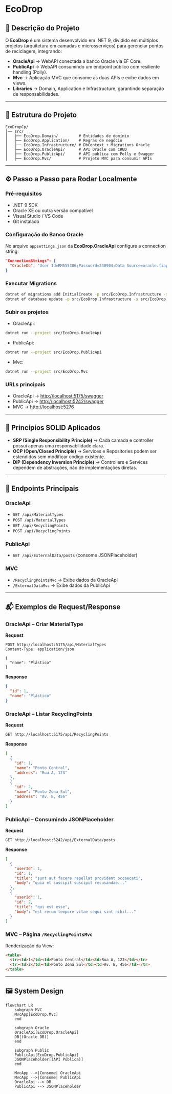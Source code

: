 # EcoDrop

## 📌 Descrição do Projeto
O **EcoDrop** é um sistema desenvolvido em .NET 9, dividido em múltiplos projetos (arquitetura em camadas e microsserviços) para gerenciar pontos de reciclagem, integrando:
- **OracleApi** → WebAPI conectada a banco Oracle via EF Core.  
- **PublicApi** → WebAPI consumindo um endpoint público com resiliente handling (Polly).  
- **Mvc** → Aplicação MVC que consome as duas APIs e exibe dados em views.  
- **Libraries** → Domain, Application e Infrastructure, garantindo separação de responsabilidades.  

---

## 🚀 Estrutura do Projeto
```
EcoDropCp/
│── src/
│   ├── EcoDrop.Domain/         # Entidades de domínio
│   ├── EcoDrop.Application/    # Regras de negócio
│   ├── EcoDrop.Infrastructure/ # DbContext + Migrations Oracle
│   ├── EcoDrop.OracleApi/      # API Oracle com CRUD
│   ├── EcoDrop.PublicApi/      # API pública com Polly e Swagger
│   ├── EcoDrop.Mvc/            # Projeto MVC para consumir APIs
```

---

## ⚙️ Passo a Passo para Rodar Localmente

### Pré-requisitos
- .NET 9 SDK  
- Oracle XE ou outra versão compatível  
- Visual Studio / VS Code  
- Git instalado

### Configuração do Banco Oracle
No arquivo `appsettings.json` da **EcoDrop.OracleApi** configure a connection string:

```json
"ConnectionStrings": {
  "OracleDb": "User Id=RM555306;Password=230904;Data Source=oracle.fiap.com.br:1521/ORCL"
}
```

### Executar Migrations
```bash
dotnet ef migrations add InitialCreate -p src/EcoDrop.Infrastructure -s src/EcoDrop.OracleApi
dotnet ef database update -p src/EcoDrop.Infrastructure -s src/EcoDrop.OracleApi
```

### Subir os projetos
- OracleApi:  
```bash
dotnet run --project src/EcoDrop.OracleApi
```  
- PublicApi:  
```bash
dotnet run --project src/EcoDrop.PublicApi
```  
- Mvc:  
```bash
dotnet run --project src/EcoDrop.Mvc
```  

### URLs principais
- OracleApi → [http://localhost:5175/swagger](http://localhost:5175/swagger)  
- PublicApi → [http://localhost:5242/swagger](http://localhost:5242/swagger)  
- MVC → [http://localhost:5276](http://localhost:5276)  

---

## 🧩 Princípios SOLID Aplicados
- **SRP (Single Responsibility Principle)** → Cada camada e controller possui apenas uma responsabilidade clara.  
- **OCP (Open/Closed Principle)** → Services e Repositories podem ser estendidos sem modificar código existente.  
- **DIP (Dependency Inversion Principle)** → Controllers e Services dependem de abstrações, não de implementações diretas.  

---

## 🔑 Endpoints Principais

### OracleApi
- `GET /api/MaterialTypes`
- `POST /api/MaterialTypes`
- `GET /api/RecyclingPoints`
- `POST /api/RecyclingPoints`

### PublicApi
- `GET /api/ExternalData/posts` (consome JSONPlaceholder)

### MVC
- `/RecyclingPointsMvc` → Exibe dados da OracleApi  
- `/ExternalDataMvc` → Exibe dados da PublicApi  

---

## 📬 Exemplos de Request/Response

### OracleApi – Criar MaterialType
**Request**
```http
POST http://localhost:5175/api/MaterialTypes
Content-Type: application/json

{
  "name": "Plástico"
}
```
**Response**
```json
{
  "id": 1,
  "name": "Plástico"
}
```

### OracleApi – Listar RecyclingPoints
**Request**
```http
GET http://localhost:5175/api/RecyclingPoints
```
**Response**
```json
[
  {
    "id": 1,
    "name": "Ponto Central",
    "address": "Rua A, 123"
  },
  {
    "id": 2,
    "name": "Ponto Zona Sul",
    "address": "Av. B, 456"
  }
]
```

### PublicApi – Consumindo JSONPlaceholder
**Request**
```http
GET http://localhost:5242/api/ExternalData/posts
```
**Response**
```json
[
  {
    "userId": 1,
    "id": 1,
    "title": "sunt aut facere repellat provident occaecati",
    "body": "quia et suscipit suscipit recusandae..."
  },
  {
    "userId": 1,
    "id": 2,
    "title": "qui est esse",
    "body": "est rerum tempore vitae sequi sint nihil..."
  }
]
```

### MVC – Página `/RecyclingPointsMvc`
Renderização da View:
```html
<table>
  <tr><td>1</td><td>Ponto Central</td><td>Rua A, 123</td></tr>
  <tr><td>2</td><td>Ponto Zona Sul</td><td>Av. B, 456</td></tr>
</table>
```

---

## 🖼️ System Design

```mermaid
flowchart LR
    subgraph MVC
    MvcApp[EcoDrop.Mvc]
    end

    subgraph Oracle
    OracleApi[EcoDrop.OracleApi]
    DB[(Oracle DB)]
    end

    subgraph Public
    PublicApi[EcoDrop.PublicApi]
    JSONPlaceholder[(API Pública)]
    end

    MvcApp -->|Consome| OracleApi
    MvcApp -->|Consome| PublicApi
    OracleApi --> DB
    PublicApi --> JSONPlaceholder
```

